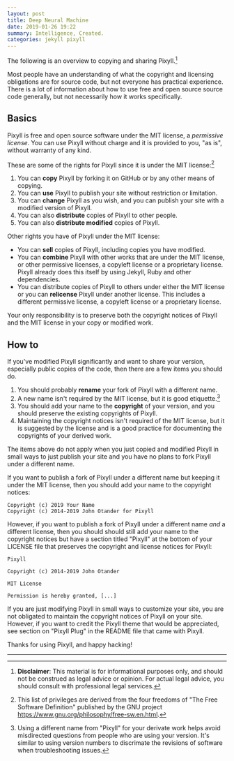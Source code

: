 ```yaml
---
layout: post
title: Deep Neural Machine
date: 2019-01-26 19:22
summary: Intelligence, Created.
categories: jekyll pixyll
---
```


The following is an overview to copying and sharing Pixyll.[^1]

Most people have an understanding of what the copyright and licensing obligations are for source code, but not everyone has practical experience.  There is a lot of information about how to use free and open source source code generally, but not necessarily how it works specifically.

## Basics

Pixyll is free and open source software under the MIT license, a _permissive license_.  You can use Pixyll without charge and it is provided to you, "as is", without warranty of any kind.

These are some of the rights for Pixyll since it is under the MIT license:[^2]

1. You can **copy** Pixyll by forking it on GitHub or by any other means of copying.
2. You can **use** Pixyll to publish your site without restriction or limitation.
3. You can **change** Pixyll as you wish, and you can publish your site with a modified version of Pixyll.
4. You can also **distribute** copies of Pixyll to other people.
5. You can also **distribute modified** copies of Pixyll.

Other rights you have of Pixyll under the MIT license:

- You can **sell** copies of Pixyll, including copies you have modified.
- You can **combine** Pixyll with other works that are under the MIT license, or other permissive licenses, a copyleft license or a proprietary license.  Pixyll already does this itself by using Jekyll, Ruby and other dependencies.
- You can distribute copies of Pixyll to others under either the MIT license or you can **relicense** Pixyll under another license.  This includes a different permissive license, a copyleft license or a proprietary license.

Your only responsibility is to preserve both the copyright notices of Pixyll and the MIT license in your copy or modified work.

## How to

If you've modified Pixyll significantly and want to share your version, especially public copies of the code, then there are a few items you should do.

1. You should probably **rename** your fork of Pixyll with a different name.
2. A new name isn't required by the MIT license, but it is good etiquette.[^3]
3. You should add your name to the **copyright** of your version, and you should preserve the existing copyrights of Pixyll.
4. Maintaining the copyright notices isn't required of the MIT license, but it is suggested by the license and is a good practice for documenting the copyrights of your derived work.

The items above do not apply when you just copied and modified Pixyll in small ways to just publish your site and you have no plans to fork Pixyll under a different name.

If you want to publish a fork of Pixyll under a different name but keeping it under the MIT license, then you should add your name to the copyright notices:

    Copyright (c) 2019 Your Name
    Copyright (c) 2014-2019 John Otander for Pixyll

However, if you want to publish a fork of Pixyll under a different name *and* a different license, then you should should still add your name to the copyright notices but have a section titled "Pixyll" at the bottom of your LICENSE file that preserves the copyright and license notices for Pixyll:

    Pixyll
    
    Copyright (c) 2014-2019 John Otander
    
    MIT License
    
    Permission is hereby granted, [...]

If you are just modifying Pixyll in small ways to customize your site, you are not obligated to maintain the copyright notices of Pixyll on your site.  However, if you want to credit the Pixyll theme that would be appreciated, see section on "Pixyll Plug" in the README file that came with Pixyll.

Thanks for using Pixyll, and happy hacking!

---
[^1]: **Disclaimer**: This material is for informational purposes only, and should not be construed as legal advice or opinion.  For actual legal advice, you should consult with professional legal services.
[^2]: This list of privileges are derived from the four freedoms of "The Free Software Definition" published by the GNU project <https://www.gnu.org/philosophy/free-sw.en.html>.
[^3]: Using a different name from "Pixyll" for your derivate work helps avoid misdirected questions from people who are using your version.  It's similar to using version numbers to discrimate the revisions of software when troubleshooting issues.
